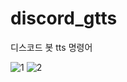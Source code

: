 # discord_gtts
디스코드 봇 tts 명령어

![1](https://user-images.githubusercontent.com/66297198/151533243-3c685763-b9f7-40ae-b5d9-d05115f4b703.png)
![2](https://user-images.githubusercontent.com/66297198/151533309-b586d0e8-7fab-40f7-9688-0c945c76b861.png)

